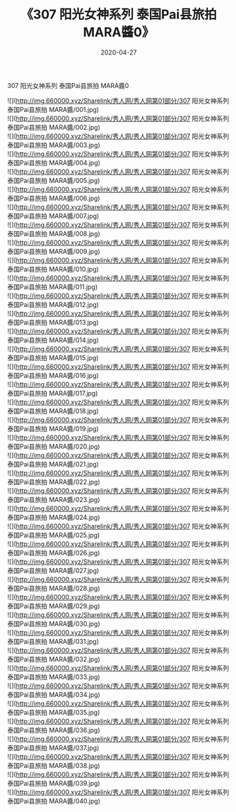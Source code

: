 ﻿---
layout: post
title:  《307 阳光女神系列 泰国Pai县旅拍 MARA醬0》
date:   2020-04-27
img: http://img.660000.xyz/Sharelink/秀人网/秀人网第01部分/307 阳光女神系列 泰国Pai县旅拍 MARA醬0/000.jpg
categories: [美女, 清纯, 唯美]
---

307 阳光女神系列 泰国Pai县旅拍 MARA醬0

  ![](http://img.660000.xyz/Sharelink/秀人网/秀人网第01部分/307 阳光女神系列 泰国Pai县旅拍 MARA醬/001.jpg) <br> ![](http://img.660000.xyz/Sharelink/秀人网/秀人网第01部分/307 阳光女神系列 泰国Pai县旅拍 MARA醬/002.jpg) <br> ![](http://img.660000.xyz/Sharelink/秀人网/秀人网第01部分/307 阳光女神系列 泰国Pai县旅拍 MARA醬/003.jpg) <br> ![](http://img.660000.xyz/Sharelink/秀人网/秀人网第01部分/307 阳光女神系列 泰国Pai县旅拍 MARA醬/004.jpg) <br> ![](http://img.660000.xyz/Sharelink/秀人网/秀人网第01部分/307 阳光女神系列 泰国Pai县旅拍 MARA醬/005.jpg) <br> ![](http://img.660000.xyz/Sharelink/秀人网/秀人网第01部分/307 阳光女神系列 泰国Pai县旅拍 MARA醬/006.jpg) <br> ![](http://img.660000.xyz/Sharelink/秀人网/秀人网第01部分/307 阳光女神系列 泰国Pai县旅拍 MARA醬/007.jpg) <br> ![](http://img.660000.xyz/Sharelink/秀人网/秀人网第01部分/307 阳光女神系列 泰国Pai县旅拍 MARA醬/008.jpg) <br> ![](http://img.660000.xyz/Sharelink/秀人网/秀人网第01部分/307 阳光女神系列 泰国Pai县旅拍 MARA醬/009.jpg) <br> ![](http://img.660000.xyz/Sharelink/秀人网/秀人网第01部分/307 阳光女神系列 泰国Pai县旅拍 MARA醬/010.jpg) <br> ![](http://img.660000.xyz/Sharelink/秀人网/秀人网第01部分/307 阳光女神系列 泰国Pai县旅拍 MARA醬/011.jpg) <br> ![](http://img.660000.xyz/Sharelink/秀人网/秀人网第01部分/307 阳光女神系列 泰国Pai县旅拍 MARA醬/012.jpg) <br> ![](http://img.660000.xyz/Sharelink/秀人网/秀人网第01部分/307 阳光女神系列 泰国Pai县旅拍 MARA醬/013.jpg) <br> ![](http://img.660000.xyz/Sharelink/秀人网/秀人网第01部分/307 阳光女神系列 泰国Pai县旅拍 MARA醬/014.jpg) <br> ![](http://img.660000.xyz/Sharelink/秀人网/秀人网第01部分/307 阳光女神系列 泰国Pai县旅拍 MARA醬/015.jpg) <br> ![](http://img.660000.xyz/Sharelink/秀人网/秀人网第01部分/307 阳光女神系列 泰国Pai县旅拍 MARA醬/016.jpg) <br> ![](http://img.660000.xyz/Sharelink/秀人网/秀人网第01部分/307 阳光女神系列 泰国Pai县旅拍 MARA醬/017.jpg) <br> ![](http://img.660000.xyz/Sharelink/秀人网/秀人网第01部分/307 阳光女神系列 泰国Pai县旅拍 MARA醬/018.jpg) <br> ![](http://img.660000.xyz/Sharelink/秀人网/秀人网第01部分/307 阳光女神系列 泰国Pai县旅拍 MARA醬/019.jpg) <br> ![](http://img.660000.xyz/Sharelink/秀人网/秀人网第01部分/307 阳光女神系列 泰国Pai县旅拍 MARA醬/020.jpg) <br> ![](http://img.660000.xyz/Sharelink/秀人网/秀人网第01部分/307 阳光女神系列 泰国Pai县旅拍 MARA醬/021.jpg) <br> ![](http://img.660000.xyz/Sharelink/秀人网/秀人网第01部分/307 阳光女神系列 泰国Pai县旅拍 MARA醬/022.jpg) <br> ![](http://img.660000.xyz/Sharelink/秀人网/秀人网第01部分/307 阳光女神系列 泰国Pai县旅拍 MARA醬/023.jpg) <br> ![](http://img.660000.xyz/Sharelink/秀人网/秀人网第01部分/307 阳光女神系列 泰国Pai县旅拍 MARA醬/024.jpg) <br> ![](http://img.660000.xyz/Sharelink/秀人网/秀人网第01部分/307 阳光女神系列 泰国Pai县旅拍 MARA醬/025.jpg) <br> ![](http://img.660000.xyz/Sharelink/秀人网/秀人网第01部分/307 阳光女神系列 泰国Pai县旅拍 MARA醬/026.jpg) <br> ![](http://img.660000.xyz/Sharelink/秀人网/秀人网第01部分/307 阳光女神系列 泰国Pai县旅拍 MARA醬/027.jpg) <br> ![](http://img.660000.xyz/Sharelink/秀人网/秀人网第01部分/307 阳光女神系列 泰国Pai县旅拍 MARA醬/028.jpg) <br> ![](http://img.660000.xyz/Sharelink/秀人网/秀人网第01部分/307 阳光女神系列 泰国Pai县旅拍 MARA醬/029.jpg) <br> ![](http://img.660000.xyz/Sharelink/秀人网/秀人网第01部分/307 阳光女神系列 泰国Pai县旅拍 MARA醬/030.jpg) <br> ![](http://img.660000.xyz/Sharelink/秀人网/秀人网第01部分/307 阳光女神系列 泰国Pai县旅拍 MARA醬/031.jpg) <br> ![](http://img.660000.xyz/Sharelink/秀人网/秀人网第01部分/307 阳光女神系列 泰国Pai县旅拍 MARA醬/032.jpg) <br> ![](http://img.660000.xyz/Sharelink/秀人网/秀人网第01部分/307 阳光女神系列 泰国Pai县旅拍 MARA醬/033.jpg) <br> ![](http://img.660000.xyz/Sharelink/秀人网/秀人网第01部分/307 阳光女神系列 泰国Pai县旅拍 MARA醬/034.jpg) <br> ![](http://img.660000.xyz/Sharelink/秀人网/秀人网第01部分/307 阳光女神系列 泰国Pai县旅拍 MARA醬/035.jpg) <br> ![](http://img.660000.xyz/Sharelink/秀人网/秀人网第01部分/307 阳光女神系列 泰国Pai县旅拍 MARA醬/036.jpg) <br> ![](http://img.660000.xyz/Sharelink/秀人网/秀人网第01部分/307 阳光女神系列 泰国Pai县旅拍 MARA醬/037.jpg) <br> ![](http://img.660000.xyz/Sharelink/秀人网/秀人网第01部分/307 阳光女神系列 泰国Pai县旅拍 MARA醬/038.jpg) <br> ![](http://img.660000.xyz/Sharelink/秀人网/秀人网第01部分/307 阳光女神系列 泰国Pai县旅拍 MARA醬/039.jpg) <br> ![](http://img.660000.xyz/Sharelink/秀人网/秀人网第01部分/307 阳光女神系列 泰国Pai县旅拍 MARA醬/040.jpg) <br>